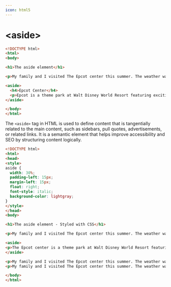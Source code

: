 ```yaml
---
icon: html5
---
```


# \<aside>

```html
<!DOCTYPE html>
<html>
<body>

<h1>The aside element</h1>

<p>My family and I visited The Epcot center this summer. The weather was nice, and Epcot was amazing! I had a great summer together with my family!</p>

<aside>
  <h4>Epcot Center</h4>
  <p>Epcot is a theme park at Walt Disney World Resort featuring exciting attractions, international pavilions, award-winning fireworks and seasonal special events.</p>
</aside>

</body>
</html>

```

The `<aside>` tag in HTML is used to define content that is tangentially related to the main content, such as sidebars, pull quotes, advertisements, or related links. It is a semantic element that helps improve accessibility and SEO by structuring content logically.

```html
<!DOCTYPE html>
<html>
<head>
<style>
aside {
  width: 30%;
  padding-left: 15px;
  margin-left: 15px;
  float: right;
  font-style: italic;
  background-color: lightgray;
}
</style>
</head>
<body>

<h1>The aside element - Styled with CSS</h1>

<p>My family and I visited The Epcot center this summer. The weather was nice, and Epcot was amazing! I had a great summer together with my family!</p>

<aside>
<p>The Epcot center is a theme park at Walt Disney World Resort featuring exciting attractions, international pavilions, award-winning fireworks and seasonal special events.</p>
</aside>

<p>My family and I visited The Epcot center this summer. The weather was nice, and Epcot was amazing! I had a great summer together with my family!</p>
<p>My family and I visited The Epcot center this summer. The weather was nice, and Epcot was amazing! I had a great summer together with my family!</p>

</body>
</html>

```
